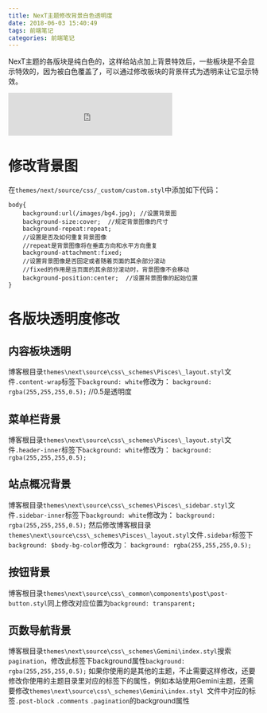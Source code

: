 ```yaml
---
title: NexT主题修改背景白色透明度
date: 2018-06-03 15:40:49
tags: 前端笔记
categories: 前端笔记
---
```

NexT主题的各版块是纯白色的，这样给站点加上背景特效后，一些板块是不会显示特效的，因为被白色覆盖了，可以通过修改板块的背景样式为透明来让它显示特效。
<!--more--><iframe frameborder="no" border="0" marginwidth="0" marginheight="0" width=330 height=86 src="https://music.163.com/outchain/player?type=2&id=31721697&auto=1&height=66"></iframe>
# 修改背景图
在`themes/next/source/css/_custom/custom.styl`中添加如下代码：
```
body{
    background:url(/images/bg4.jpg); //设置背景图
    background-size:cover;  //规定背景图像的尺寸
    background-repeat:repeat;  
	//设置是否及如何重复背景图像
	//repeat是背景图像将在垂直方向和水平方向重复
    background-attachment:fixed;  
	//设置背景图像是否固定或者随着页面的其余部分滚动
	//fixed的作用是当页面的其余部分滚动时，背景图像不会移动
    background-position:center;  //设置背景图像的起始位置
}
```
# 各版块透明度修改
## 内容板块透明
博客根目录`themes\next\source\css\_schemes\Pisces\_layout.styl`文件`.content-wrap`标签下`background: white`修改为：
`background: rgba(255,255,255,0.5);` //0.5是透明度
## 菜单栏背景
博客根目录`themes\next\source\css\_schemes\Pisces\_layout.styl`文件`.header-inner`标签下`background: white`修改为：
`background: rgba(255,255,255,0.5);`
## 站点概况背景
博客根目录`themes\next\source\css\_schemes\Pisces\_sidebar.styl`文件`.sidebar-inner`标签下`background: white`修改为：
`background: rgba(255,255,255,0.5);`
然后修改博客根目录`themes\next\source\css\_schemes\Pisces\_layout.styl`文件`.sidebar`标签下`background: $body-bg-color`修改为：
`background: rgba(255,255,255,0.5);`
## 按钮背景
博客根目录`themes\next\source\css\_common\components\post\post-button.styl`同上修改对应位置为`background: transparent;`
## 页数导航背景
博客根目录`themes\next\source\css\_schemes\Gemini\index.styl`搜索`pagination`，修改此标签下background属性`background: rgba(255,255,255,0.5);`
如果你使用的是其他的主题，不止需要这样修改，还要修改你使用的主题目录里对应的标签下的属性，例如本站使用Gemini主题，还需要修改`themes\next\source\css\_schemes\Gemini\index.styl `文件中对应的标签`.post-block`  `.comments`  `.pagination`的background属性
